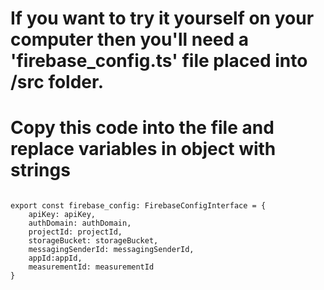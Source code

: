 # If you want to try it yourself on your computer then you'll need a 'firebase_config.ts' file placed into /src folder.
# Copy this code into the file and replace variables in object with strings

```import {FirebaseConfigInterface} from "./interfaces/FirebaseConfigInterface";

export const firebase_config: FirebaseConfigInterface = {
    apiKey: apiKey,
    authDomain: authDomain,
    projectId: projectId,
    storageBucket: storageBucket,
    messagingSenderId: messagingSenderId,
    appId:appId,
    measurementId: measurementId
}
```
